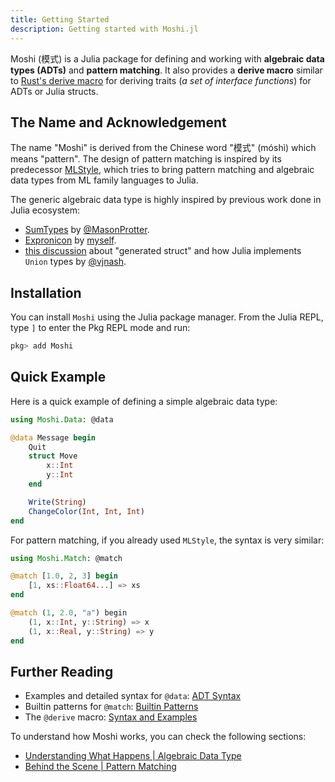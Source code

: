 ```yaml
---
title: Getting Started
description: Getting started with Moshi.jl
---
```


Moshi (模式) is a Julia package for defining and working with **algebraic data types (ADTs)** and **pattern matching**. It also provides a **derive macro** similar to [Rust's derive macro](https://doc.rust-lang.org/reference/procedural-macros.html#derive-macros) for deriving traits (_a set of interface functions_) for ADTs or Julia structs.

## The Name and Acknowledgement

The name "Moshi" is derived from the Chinese word "模式" (móshì) which means "pattern". The design of pattern matching is inspired by its predecessor [MLStyle](https://github.com/thautwarm/MLStyle.jl), which tries to bring pattern matching and algebraic data types from ML family languages to Julia.

The generic algebraic data type is highly inspired by previous work done in Julia ecosystem:

- [SumTypes](https://github.com/MasonProtter/SumTypes.jl) by [@MasonProtter](https://github.com/MasonProtter).
- [Expronicon](https://github.com/Roger-luo/Expronicon.jl) by [myself](https://github.com/Roger-luo/).
- [this discussion](https://github.com/JuliaLang/julia/discussions/48883) about "generated struct" and how Julia implements `Union` types by [@vjnash](https://github.com/vtjnash).

## Installation

You can install `Moshi` using the Julia package manager. From the Julia REPL, type `]` to enter the Pkg REPL mode and run:

```julia
pkg> add Moshi
```

## Quick Example

Here is a quick example of defining a simple algebraic data type:

```julia
using Moshi.Data: @data

@data Message begin
    Quit
    struct Move
        x::Int
        y::Int
    end

    Write(String)
    ChangeColor(Int, Int, Int)
end
```

For pattern matching, if you already used `MLStyle`, the syntax is very similar:

```julia
using Moshi.Match: @match

@match [1.0, 2, 3] begin
    [1, xs::Float64...] => xs
end

@match (1, 2.0, "a") begin
    (1, x::Int, y::String) => x
    (1, x::Real, y::String) => y
end
```

## Further Reading

- Examples and detailed syntax for `@data`: [ADT Syntax](../data/syntax)
- Builtin patterns for `@match`: [Builtin Patterns](../match/builtin)
- The `@derive` macro: [Syntax and Examples](../derive/syntax)

To understand how Moshi works, you can check the following sections:

- [Understanding What Happens | Algebraic Data Type](../data/understand)
- [Behind the Scene | Pattern Matching](../match/behind)
